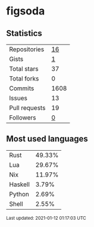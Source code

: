 # figsoda


## Statistics

<table>
    <tr>
        <td>Repositories</td>
        <td><a href="https://github.com/figsoda?tab=repositories">16</a></td>
    </tr>
    <tr>
        <td>Gists</td>
        <td><a href="https://gist.github.com/figsoda">1</a></td>
    </tr>
    <tr>
        <td>Total stars</td>
        <td>37</td>
    </tr>
    <tr>
        <td>Total forks</td>
        <td>0</td>
    </tr>
    <tr>
        <td>Commits</td>
        <td>1608</td>
    </tr>
    <tr>
        <td>Issues</td>
        <td>13</td>
    </tr>
    <tr>
        <td>Pull requests</td>
        <td>19</td>
    </tr>
    <tr>
        <td>Followers</td>
        <td><a href="https://github.com/figsoda?tab=followers">0</a></td>
    </tr>
</table>


## Most used languages

<table>
<tr><td>Rust</td><td>49.33%</td></tr>
<tr><td>Lua</td><td>29.67%</td></tr>
<tr><td>Nix</td><td>11.97%</td></tr>
<tr><td>Haskell</td><td>3.79%</td></tr>
<tr><td>Python</td><td>2.69%</td></tr>
<tr><td>Shell</td><td>2.55%</td></tr>
</table>


<sub>Last updated: 2021-01-12 01:17:03 UTC</sub>
